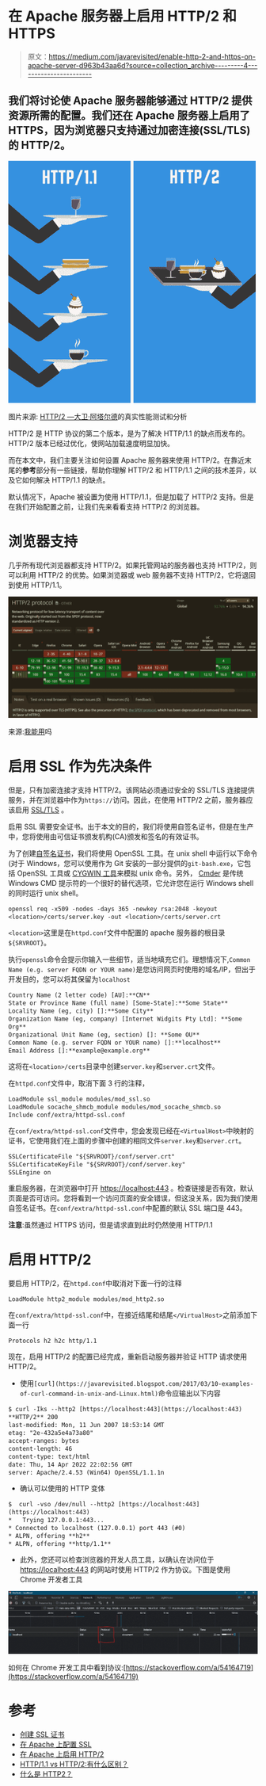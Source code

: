 # 在 Apache 服务器上启用 HTTP/2 和 HTTPS

> 原文：<https://medium.com/javarevisited/enable-http-2-and-https-on-apache-server-d963b43aa6d?source=collection_archive---------4----------------------->

## 我们将讨论使 Apache 服务器能够通过 HTTP/2 提供资源所需的配置。我们还在 Apache 服务器上启用了 HTTPS，因为浏览器只支持通过加密连接(SSL/TLS)的 HTTP/2。

![](img/02837880c067de1ac92d34f1b90c946e.png)

图片来源: [HTTP/2 —大卫·阿塔尔德](https://css-tricks.com/http2-real-world-performance-test-analysis/)的真实性能测试和分析

HTTP/2 是 HTTP 协议的第二个版本，是为了解决 HTTP/1.1 的缺点而发布的。HTTP/2 版本已经过优化，使网站加载速度明显加快。

而在本文中，我们主要关注如何设置 Apache 服务器来使用 HTTP/2。在靠近末尾的**参考**部分有一些链接，帮助你理解 HTTP/2 和 HTTP/1.1 之间的技术差异，以及它如何解决 HTTP/1.1 的缺点。

默认情况下，Apache 被设置为使用 HTTP/1.1，但是加载了 HTTP/2 支持。但是在我们开始配置之前，让我们先来看看支持 HTTP/2 的浏览器。

# 浏览器支持

几乎所有现代浏览器都支持 HTTP/2。如果托管网站的服务器也支持 HTTP/2，则可以利用 HTTP/2 的优势。如果浏览器或 web 服务器不支持 HTTP/2，它将退回到使用 HTTP/1.1。

[![](img/c9aeb251d86adea94f0bc33c22ede5c9.png)](https://javarevisited.blogspot.com/2016/05/what-are-idempotent-and-safe-methods-of-HTTP-and-REST.html)

来源:[我能用](https://caniuse.com/?search=HTTP2)吗

# 启用 SSL 作为先决条件

但是，只有加密连接才支持 HTTP/2。该网站必须通过安全的 SSL/TLS 连接提供服务，并在浏览器中作为`https://`访问。因此，在使用 HTTP/2 之前，服务器应该启用 [SSL/TLS](https://javarevisited.blogspot.com/2022/02/top-5-courses-to-learn-ssl-and-tls-in.html) 。

启用 SSL 需要安全证书。出于本文的目的，我们将使用自签名证书，但是在生产中，您将使用由可信证书颁发机构(CA)颁发和签名的有效证书。

为了创建[自签名证书](https://www.java67.com/2012/09/keytool-command-examples-java-add-view-certificate-ssl.html)，我们将使用 OpenSSL 工具。在 unix shell 中运行以下命令(对于 Windows，您可以使用作为 Git 安装的一部分提供的`git-bash.exe`，它包括 OpenSSL 工具或 [CYGWIN 工具](https://www.ssl.com/how-to/install-openssl-on-windows-with-cygwin/)来模拟 unix 命令。另外， [Cmder](https://cmder.net/) 是传统 Windows CMD 提示符的一个很好的替代选项，它允许您在运行 Windows shell 的同时运行 unix shell。

```
openssl req -x509 -nodes -days 365 -newkey rsa:2048 -keyout <location>/certs/server.key -out <location>/certs/server.crt
```

`<location>`这里是在`httpd.conf`文件中配置的 apache 服务器的根目录`${SRVROOT}`。

执行`openssl`命令会提示你输入一些细节，适当地填充它们。理想情况下,`Common Name (e.g. server FQDN or YOUR name)`是您访问网页时使用的域名/IP，但出于开发目的，您可以将其保留为`localhost`

```
Country Name (2 letter code) [AU]:**CN**
State or Province Name (full name) [Some-State]:**Some State**
Locality Name (eg, city) []:**Some City**
Organization Name (eg, company) [Internet Widgits Pty Ltd]: **Some Org**
Organizational Unit Name (eg, section) []: **Some OU**
Common Name (e.g. server FQDN or YOUR name) []:**localhost**
Email Address []:**example@example.org**
```

这将在`<location>/certs`目录中创建`server.key`和`server.crt`文件。

在`httpd.conf`文件中，取消下面 3 行的注释，

```
LoadModule ssl_module modules/mod_ssl.so
LoadModule socache_shmcb_module modules/mod_socache_shmcb.so
Include conf/extra/httpd-ssl.conf
```

在`conf/extra/httpd-ssl.conf`文件中，您会发现已经在`<VirtualHost>`中映射的证书，它使用我们在上面的步骤中创建的相同文件`server.key`和`server.crt`。

```
SSLCertificateFile "${SRVROOT}/conf/server.crt"
SSLCertificateKeyFile "${SRVROOT}/conf/server.key"
SSLEngine on
```

重启服务器，在浏览器中打开 [https://localhost:443](https://localhost/) 。检查链接是否有效，默认页面是否可访问。您将看到一个访问页面的安全错误，但这没关系，因为我们使用自签名证书。在`conf/extra/httpd-ssl.conf`中配置的默认 SSL 端口是 443。

**注意**:虽然通过 HTTPS 访问，但是请求直到此时仍然使用 HTTP/1.1

# 启用 HTTP/2

要启用 HTTP/2，在`httpd.conf`中取消对下面一行的注释

```
LoadModule http2_module modules/mod_http2.so
```

在`conf/extra/httpd-ssl.conf`中，在接近结尾和结尾`</VirtualHost>`之前添加下面一行

```
Protocols h2 h2c http/1.1
```

现在，启用 HTTP/2 的配置已经完成，重新启动服务器并验证 HTTP 请求使用 HTTP/2。

*   使用`[curl](https://javarevisited.blogspot.com/2017/03/10-examples-of-curl-command-in-unix-and-Linux.html)`命令应输出以下内容

```
$ curl -Iks --http2 [https://localhost:443](https://localhost:443)
**HTTP/2** 200
last-modified: Mon, 11 Jun 2007 18:53:14 GMT
etag: "2e-432a5e4a73a80"
accept-ranges: bytes
content-length: 46
content-type: text/html
date: Thu, 14 Apr 2022 22:02:56 GMT
server: Apache/2.4.53 (Win64) OpenSSL/1.1.1n
```

*   确认可以使用的 HTTP 变体

```
$  curl -vso /dev/null --http2 [https://localhost:443](https://localhost:443)
*   Trying 127.0.0.1:443...
* Connected to localhost (127.0.0.1) port 443 (#0)
* ALPN, offering **h2**
* ALPN, offering **http/1.1**
```

*   此外，您还可以检查浏览器的开发人员工具，以确认在访问位于 [https://localhost:443](https://localhost/) 的网站时使用 HTTP/2 作为协议。下图是使用 Chrome 开发者工具

[![](img/b33bf5e622c0941c0c5db5972f429ffe.png)](http://www.java67.com/2017/10/how-to-test-restful-web-services-using.html)

如何在 Chrome 开发工具中看到协议:[https://stackoverflow.com/a/54164719](https://stackoverflow.com/a/54164719)

# 参考

*   [创建 SSL 证书](https://www.digitalocean.com/community/tutorials/how-to-create-an-ssl-certificate-on-apache-for-centos-7#step-2-creating-a-new-certificate)
*   [在 Apache 上配置 SSL](https://www.digitalocean.com/community/tutorials/how-to-create-an-ssl-certificate-on-apache-for-centos-7#step-3-setting-up-the-certificate)
*   [在 Apache 上启用 HTTP/2](/tech-learnings/how-to-configure-apache-reverse-proxy-with-http-2-ebc87c1c7bcb)
*   [HTTP/1.1 vs HTTP/2:有什么区别？](https://www.digitalocean.com/community/tutorials/http-1-1-vs-http-2-what-s-the-difference)
*   [什么是 HTTP2？](https://www.collectiveray.com/what-is-http2)